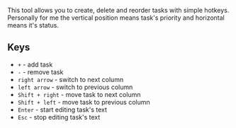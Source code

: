 This tool allows you to create, delete and reorder tasks with simple hotkeys.
Personally for me the vertical position means task's priority and horizontal means it's status.

## Keys

* `+` - add task
* `-` - remove task
* `right arrow` - switch to next column
* `left arrow` - switch to previous column
* `Shift + right` - move task to next column
* `Shift + left` - move task to previous column
* `Enter` - start editing task's text
* `Esc` - stop editing task's text